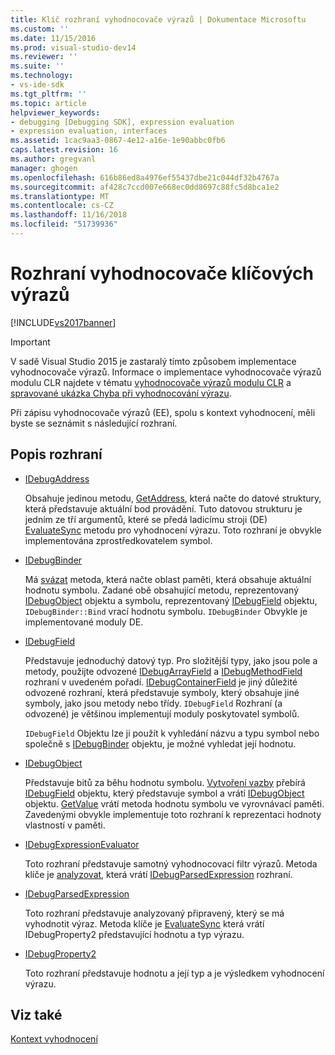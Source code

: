 ```yaml
---
title: Klíč rozhraní vyhodnocovače výrazů | Dokumentace Microsoftu
ms.custom: ''
ms.date: 11/15/2016
ms.prod: visual-studio-dev14
ms.reviewer: ''
ms.suite: ''
ms.technology:
- vs-ide-sdk
ms.tgt_pltfrm: ''
ms.topic: article
helpviewer_keywords:
- debugging [Debugging SDK], expression evaluation
- expression evaluation, interfaces
ms.assetid: 1cac9aa3-0867-4e12-a16e-1e90abbc0fb6
caps.latest.revision: 16
ms.author: gregvanl
manager: ghogen
ms.openlocfilehash: 616b86ed8a4976ef55437dbe21c044df32b4767a
ms.sourcegitcommit: af428c7ccd007e668ec0dd8697c88fc5d8bca1e2
ms.translationtype: MT
ms.contentlocale: cs-CZ
ms.lasthandoff: 11/16/2018
ms.locfileid: "51739936"
---
```

# <a name="key-expression-evaluator-interfaces"></a>Rozhraní vyhodnocovače klíčových výrazů
[!INCLUDE[vs2017banner](../../includes/vs2017banner.md)]

> [!IMPORTANT]
>  V sadě Visual Studio 2015 je zastaralý tímto způsobem implementace vyhodnocovače výrazů. Informace o implementace vyhodnocovače výrazů modulu CLR najdete v tématu [vyhodnocovače výrazů modulu CLR](https://github.com/Microsoft/ConcordExtensibilitySamples/wiki/CLR-Expression-Evaluators) a [spravované ukázka Chyba při vyhodnocování výrazu](https://github.com/Microsoft/ConcordExtensibilitySamples/wiki/Managed-Expression-Evaluator-Sample).  
  
 Při zápisu vyhodnocovače výrazů (EE), spolu s kontext vyhodnocení, měli byste se seznámit s následující rozhraní.  
  
## <a name="interface-descriptions"></a>Popis rozhraní  
  
-   [IDebugAddress](../../extensibility/debugger/reference/idebugaddress.md)  
  
     Obsahuje jedinou metodu, [GetAddress](../../extensibility/debugger/reference/idebugaddress-getaddress.md), která načte do datové struktury, která představuje aktuální bod provádění. Tuto datovou strukturu je jedním ze tří argumentů, které se předá ladicímu stroji (DE) [EvaluateSync](../../extensibility/debugger/reference/idebugparsedexpression-evaluatesync.md) metodu pro vyhodnocení výrazu. Toto rozhraní je obvykle implementována zprostředkovatelem symbol.  
  
-   [IDebugBinder](../../extensibility/debugger/reference/idebugbinder.md)  
  
     Má [svázat](../../extensibility/debugger/reference/idebugbinder-bind.md) metoda, která načte oblast paměti, která obsahuje aktuální hodnotu symbolu. Zadané obě obsahující metodu, reprezentovaný [IDebugObject](../../extensibility/debugger/reference/idebugobject.md) objektu a symbolu, reprezentovaný [IDebugField](../../extensibility/debugger/reference/idebugfield.md) objektu, `IDebugBinder::Bind` vrací hodnotu symbolu. `IDebugBinder` Obvykle je implementované moduly DE.  
  
-   [IDebugField](../../extensibility/debugger/reference/idebugfield.md)  
  
     Představuje jednoduchý datový typ. Pro složitější typy, jako jsou pole a metody, použijte odvozené [IDebugArrayField](../../extensibility/debugger/reference/idebugarrayfield.md) a [IDebugMethodField](../../extensibility/debugger/reference/idebugmethodfield.md) rozhraní v uvedeném pořadí. [IDebugContainerField](../../extensibility/debugger/reference/idebugcontainerfield.md) je jiný důležité odvozené rozhraní, která představuje symboly, který obsahuje jiné symboly, jako jsou metody nebo třídy. `IDebugField` Rozhraní (a odvozené) je většinou implementují moduly poskytovatel symbolů.  
  
     `IDebugField` Objektu lze ji použít k vyhledání názvu a typu symbol nebo společně s [IDebugBinder](../../extensibility/debugger/reference/idebugbinder.md) objektu, je možné vyhledat její hodnotu.  
  
-   [IDebugObject](../../extensibility/debugger/reference/idebugobject.md)  
  
     Představuje bitů za běhu hodnotu symbolu. [Vytvoření vazby](../../extensibility/debugger/reference/idebugbinder-bind.md) přebírá [IDebugField](../../extensibility/debugger/reference/idebugfield.md) objektu, který představuje symbol a vrátí [IDebugObject](../../extensibility/debugger/reference/idebugobject.md) objektu. [GetValue](../../extensibility/debugger/reference/idebugobject-getvalue.md) vrátí metoda hodnotu symbolu ve vyrovnávací paměti. Zavedenými obvykle implementuje toto rozhraní k reprezentaci hodnoty vlastností v paměti.  
  
-   [IDebugExpressionEvaluator](../../extensibility/debugger/reference/idebugexpressionevaluator.md)  
  
     Toto rozhraní představuje samotný vyhodnocovací filtr výrazů. Metoda klíče je [analyzovat](../../extensibility/debugger/reference/idebugexpressionevaluator-parse.md), která vrátí [IDebugParsedExpression](../../extensibility/debugger/reference/idebugparsedexpression.md) rozhraní.  
  
-   [IDebugParsedExpression](../../extensibility/debugger/reference/idebugparsedexpression.md)  
  
     Toto rozhraní představuje analyzovaný připravený, který se má vyhodnotit výraz. Metoda klíče je [EvaluateSync](../../extensibility/debugger/reference/idebugparsedexpression-evaluatesync.md) která vrátí IDebugProperty2 představující hodnotu a typ výrazu.  
  
-   [IDebugProperty2](../../extensibility/debugger/reference/idebugproperty2.md)  
  
     Toto rozhraní představuje hodnotu a její typ a je výsledkem vyhodnocení výrazu.  
  
## <a name="see-also"></a>Viz také  
 [Kontext vyhodnocení](../../extensibility/debugger/evaluation-context.md)


